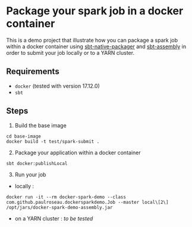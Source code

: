 # Package your spark job in a docker container

This is a demo project that illustrate how you can package a spark job within
a docker container using [sbt-native-packager](https://github.com/sbt/sbt-native-packager) and
[sbt-assembly](https://github.com/sbt/sbt-assembly) in order to submit your job locally or to a YARN cluster.

## Requirements

- `docker` (tested with version 17.12.0)
- `sbt`

## Steps

1. Build the base image
```
cd base-image
docker build -t test/spark-submit .
```

2. Package your application within a docker container
```
sbt docker:publishLocal
```

3. Run your job

 - locally : 
```
docker run -it --rm docker-spark-demo --class com.github.paulroseau.dockersparkdemo.Job --master local\[2\] /opt/jars/docker-spark-demo-assembly.jar
```

 - on a YARN cluster : _to be tested_

